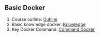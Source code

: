## Basic Docker
1. Course outline: [Outline](https://github.com/NewTechnology123/Docker/issues/2)
2. Basic knowledge docker: [Knowledge](https://github.com/NewTechnology123/Docker/issues/1)
5. Key Docker Command: [Command Docker](https://github.com/NewTechnology123/Docker/issues/3)

